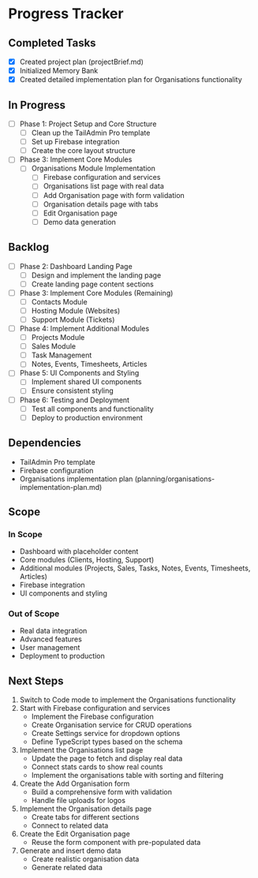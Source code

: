 # Progress Tracker

## Completed Tasks
- [x] Created project plan (projectBrief.md)
- [x] Initialized Memory Bank
- [x] Created detailed implementation plan for Organisations functionality

## In Progress
- [ ] Phase 1: Project Setup and Core Structure
  - [ ] Clean up the TailAdmin Pro template
  - [ ] Set up Firebase integration
  - [ ] Create the core layout structure
- [ ] Phase 3: Implement Core Modules
  - [ ] Organisations Module Implementation
    - [ ] Firebase configuration and services
    - [ ] Organisations list page with real data
    - [ ] Add Organisation page with form validation
    - [ ] Organisation details page with tabs
    - [ ] Edit Organisation page
    - [ ] Demo data generation

## Backlog
- [ ] Phase 2: Dashboard Landing Page
  - [ ] Design and implement the landing page
  - [ ] Create landing page content sections
- [ ] Phase 3: Implement Core Modules (Remaining)
  - [ ] Contacts Module
  - [ ] Hosting Module (Websites)
  - [ ] Support Module (Tickets)
- [ ] Phase 4: Implement Additional Modules
  - [ ] Projects Module
  - [ ] Sales Module
  - [ ] Task Management
  - [ ] Notes, Events, Timesheets, Articles
- [ ] Phase 5: UI Components and Styling
  - [ ] Implement shared UI components
  - [ ] Ensure consistent styling
- [ ] Phase 6: Testing and Deployment
  - [ ] Test all components and functionality
  - [ ] Deploy to production environment

## Dependencies
- TailAdmin Pro template
- Firebase configuration
- Organisations implementation plan (planning/organisations-implementation-plan.md)

## Scope
### In Scope
- Dashboard with placeholder content
- Core modules (Clients, Hosting, Support)
- Additional modules (Projects, Sales, Tasks, Notes, Events, Timesheets, Articles)
- Firebase integration
- UI components and styling

### Out of Scope
- Real data integration
- Advanced features
- User management
- Deployment to production

## Next Steps
1. Switch to Code mode to implement the Organisations functionality
2. Start with Firebase configuration and services
   - Implement the Firebase configuration
   - Create Organisation service for CRUD operations
   - Create Settings service for dropdown options
   - Define TypeScript types based on the schema
3. Implement the Organisations list page
   - Update the page to fetch and display real data
   - Connect stats cards to show real counts
   - Implement the organisations table with sorting and filtering
4. Create the Add Organisation form
   - Build a comprehensive form with validation
   - Handle file uploads for logos
5. Implement the Organisation details page
   - Create tabs for different sections
   - Connect to related data
6. Create the Edit Organisation page
   - Reuse the form component with pre-populated data
7. Generate and insert demo data
   - Create realistic organisation data
   - Generate related data